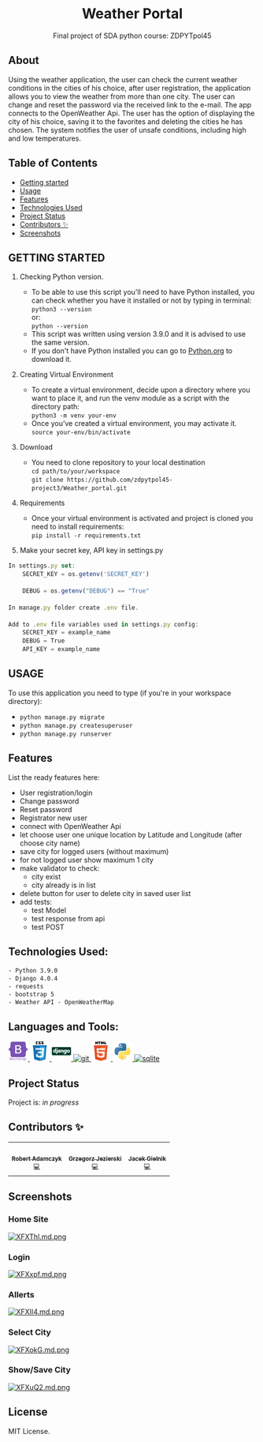 <div align="center">
  <h1 align="center">Weather Portal</h1>
  <p align="center">
    Final project of SDA python course: ZDPYTpol45
    
  </p>
</div>


## About

Using the weather application, the user can check the current weather conditions in the cities of his choice, after user registration, the application allows you to view the weather from more than one city. The user can change and reset the password via the received link to the e-mail. The app connects to the OpenWeather Api. The user has the option of displaying the city of his choice, saving it to the favorites and deleting the cities he has chosen. The system notifies the user of unsafe conditions, including high and low temperatures.

## Table of Contents
* [Getting started](#getting-started)
* [Usage](#usage)
* [Features](#features)
* [Technologies Used](#technologies-used)
* [Project Status](#project-status)
* [Contributors ✨](#contributors-)
* [Screenshots](#screenshots)


## GETTING STARTED

1. Checking Python version.
    - To be able to use this script you'll need to have Python installed, you can check whether you have it installed or not by typing in terminal:  
`python3 --version`  
or:  
`python --version` 
    - This script was written using version 3.9.0 and it is advised to use the same version.
    - If you don't have Python installed you can go to [Python.org](https://www.python.org/downloads/) to download it.
    
 2. Creating Virtual Environment 
    - To create a virtual environment, decide upon a directory where you want to place it, and run the venv module as a script with the directory path:  
    `python3 -m venv your-env`  
    - Once you’ve created a virtual environment, you may activate it.  
    `source your-env/bin/activate`
    
 3. Download
     - You need to clone repository to your local destination  
    `cd path/to/your/workspace`  
    `git clone https://github.com/zdpytpol45-project3/Weather_portal.git`
    
 4. Requirements
    - Once your virtual environment is activated and project is cloned you need to install requirements:  
    `pip install -r requirements.txt`
    
 5. Make your secret key, API key in settings.py     
   ```js
   In settings.py set:
       SECRET_KEY = os.getenv('SECRET_KEY')
   
       DEBUG = os.getenv("DEBUG") == "True"
   
   In manage.py folder create .env file.
   
   Add to .env file variables used in settings.py config: 
       SECRET_KEY = example_name
       DEBUG = True
       API_KEY = example_name
   ```
    
 ## USAGE
 
 To use this application you need to type (if you're in your workspace directory): 
 
 - `python manage.py migrate`
 - `python manage.py createsuperuser`
 - `python manage.py runserver`  
    
 ## Features
   List the ready features here:
   - User registration/login
   - Change password
   - Reset password
   - Registrator new user
   - connect with OpenWeather Api
   - let choose user one unique location by Latitude and Longitude (after choose city name)
   - save city for logged users (without maximum)
   - for not logged user show maximum 1 city
   - make validator to check:
        - city exist 
        - city already is in list
   - delete button for user to delete city in saved user list
   - add tests:
        - test Model
        - test response from api
        - test POST
   
  
## Technologies Used:
    - Python 3.9.0
    - Django 4.0.4
    - requests
    - bootstrap 5
    - Weather API - OpenWeatherMap


## Languages and Tools:
<p align="left"> <a href="https://getbootstrap.com" target="_blank" rel="noreferrer"> <img src="https://raw.githubusercontent.com/devicons/devicon/master/icons/bootstrap/bootstrap-plain-wordmark.svg" alt="bootstrap" width="40" height="40"/> </a> <a href="https://www.w3schools.com/css/" target="_blank" rel="noreferrer"> <img src="https://raw.githubusercontent.com/devicons/devicon/master/icons/css3/css3-original-wordmark.svg" alt="css3" width="40" height="40"/> </a> <a href="https://www.djangoproject.com/" target="_blank" rel="noreferrer"> <img src="https://raw.githubusercontent.com/devicons/devicon/master/icons/django/django-original.svg" alt="django" width="40" height="40"/> </a> <a href="https://git-scm.com/" target="_blank" rel="noreferrer"> <img src="https://www.vectorlogo.zone/logos/git-scm/git-scm-icon.svg" alt="git" width="40" height="40"/> </a> <a href="https://www.w3.org/html/" target="_blank" rel="noreferrer"> <img src="https://raw.githubusercontent.com/devicons/devicon/master/icons/html5/html5-original-wordmark.svg" alt="html5" width="40" height="40"/> </a> <a href="https://www.python.org" target="_blank" rel="noreferrer"> <img src="https://raw.githubusercontent.com/devicons/devicon/master/icons/python/python-original.svg" alt="python" width="40" height="40"/> </a> <a href="https://www.sqlite.org/" target="_blank" rel="noreferrer"> <img src="https://www.vectorlogo.zone/logos/sqlite/sqlite-icon.svg" alt="sqlite" width="40" height="40"/> </a> </p> 

## Project Status
Project is: _in progress_

## Contributors ✨
<table>
<tr>
<td align="center"><a href="https://github.com/robert-adamczyk"><img src="https://avatars2.githubusercontent.com/u/17708702?v=4?s=100" width="100px;" alt=""/><br /><sub><b>Robert Adamczyk</b></sub></a><br /><title="Code">💻</a></td>

<td align="center"><a href="https://github.com/GJezierski"><img src="https://avatars2.githubusercontent.com/u/17708702?v=4?s=100" width="100px;" alt=""/><br /><sub><b>Grzegorz Jezierski</b></sub></a><br /><title="Code">💻</a></td>
    
 <td align="center"><a href="https://github.com/jacek-gielnik"><img src="https://avatars2.githubusercontent.com/u/17708702?v=4?s=100" width="100px;" alt=""/><br /><sub><b>Jacek Gielnik</b></sub></a><br /><title="Code">💻</a></td>
 </tr>   
</table>    

## Screenshots
### Home Site
<a href="https://freeimage.host/i/XFXThl"><img src="https://iili.io/XFXThl.md.png" alt="XFXThl.md.png" ></a>
### Login
<a href="https://freeimage.host/i/XFXxpf"><img src="https://iili.io/XFXxpf.md.png" alt="XFXxpf.md.png" ></a>
### Allerts
<a href="https://freeimage.host/i/XFXII4"><img src="https://iili.io/XFXII4.md.png" alt="XFXII4.md.png" ></a>
### Select City
<a href="https://freeimage.host/i/XFXokG"><img src="https://iili.io/XFXokG.md.png" alt="XFXokG.md.png" ></a>
### Show/Save City
<a href="https://freeimage.host/i/XFXuQ2"><img src="https://iili.io/XFXuQ2.md.png" alt="XFXuQ2.md.png" ></a>
 
## License

MIT License.
